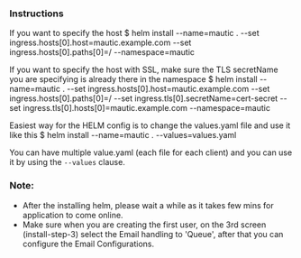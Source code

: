 ### Instructions

If you want to specify the host
$ helm install --name=mautic . --set ingress.hosts[0].host=mautic.example.com --set ingress.hosts[0].paths[0]=/  --namespace=mautic

If you want to specify the host with SSL, make sure the TLS secretName you are specifying is already there in the namespace
$ helm install --name=mautic . --set ingress.hosts[0].host=mautic.example.com --set ingress.hosts[0].paths[0]=/ --set ingress.tls[0].secretName=cert-secret --set ingress.tls[0].hosts[0]=mautic.example.com --namespace=mautic

Easiest way for the HELM config is to change the values.yaml file and use it like this
$ helm install --name=mautic . --values=values.yaml 

You can have multiple value.yaml (each file for each client) and you can use it by using the `--values` clause.



### Note:

- After the installing helm, please wait a while as it takes few mins for application to come online.
- Make sure when you are creating the first user, on the 3rd screen (install-step-3) select the Email handling to 'Queue', after that you can configure the Email Configurations.